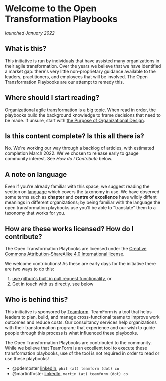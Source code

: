 # Welcome to the Open Transformation Playbooks

_launched January 2022_

## What is this? 

This initiative is run by individuals that have assisted many organizations in their agile transformation.  Over the years we believe that we have identified a market gap: there's very little non-proprietary guidance available to the leaders, practitioners, and employees that will be involved.   The Open Transformation Playbooks are our attempt to remedy this.


## Where should I start reading?

Organizational agile transformation is a big topic.  When read in order, the playbooks build the background knowledge to frame decisions that need to be made.   If unsure, start with [the Purpose of Organizational Design](purpose_of_organizational_design.md).   


## Is this content complete? Is this all there is?

No.  We're working our way through a backlog of articles, with estimated completion March 2022.   We've chosen to release early to gauge community interest.  See _How do I Contribute_ below. 


## A note on language

Even if you're already familiar with this space, we suggest reading the section on [language](language.md) which covers the taxonomy in use.   We have observed some terms such as **chapter** and **centre of excellence** have wildly diffent meanings in different organizations; by being familiar with the language the open transformation playbooks use you'll be able to "translate" them to a taxonomy that works for you. 


## How are these works licensed?  How do I contribute?

The Open Transformation Playbooks are licensed under the [Creative Commons Attribution-ShareAlike 4.0 International license](https://creativecommons.org/licenses/by-sa/4.0/legalcode).  

We welcome contributions!  As these are early days for the initiative there are two ways to do this:
1. [use github's built in pull request functionality](https://docs.github.com/en/pull-requests/collaborating-with-pull-requests/proposing-changes-to-your-work-with-pull-requests/creating-a-pull-request), or
2. Get in touch with us directly. see below


## Who is behind this?

This initiative is sponsored by [Teamform](https://www.teamform.co/).  TeamForm is a tool that helps leaders to plan, build, and manage cross-functional teams to improve work outcomes and reduce costs.  Our consultancy services help organizations with their transformation program;  that experience and our wish to guide people through this process is what influenced these playbooks. 

The Open Transformation Playbooks are contributed to the community.  While we believe that TeamForm is an excellent tool to execute these transformation playbooks, use of the tool is not required in order to read or use these playbooks!

* @pdempster [linkedIn](https://www.linkedin.com/in/phil-dempster-75425b2/),  `phil (at) teamform (dot) co`
* @martinffoster [linkedIn](https://www.linkedin.com/in/martinfoster/), `martin (at) teamform (dot) co`


